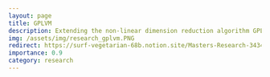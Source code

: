 ```yaml
---
layout: page
title: GPLVM
description: Extending the non-linear dimension reduction algorithm GPLVM in a Bayesian setting.
img: /assets/img/research_gplvm.PNG
redirect: https://surf-vegetarian-68b.notion.site/Masters-Research-3434799453994ef0a1b982922bb215b1
importance: 0.9
category: research
---
```

